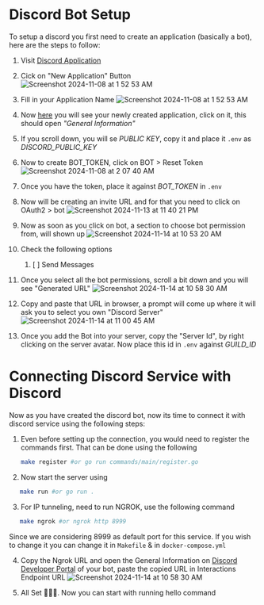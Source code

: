 # Discord Bot Setup

To setup a discord you first need to create an application (basically a bot), here are the steps to follow:

1. Visit [Discord Application](https://discord.com/developers/applications "Discord Application")

2. Cick on "New Application" Button
![Screenshot 2024-11-08 at 1 52 53 AM](https://github.com/user-attachments/assets/380657ca-89b4-4053-96c9-6b73632d382c)

3. Fill in your Application Name
![Screenshot 2024-11-08 at 1 52 53 AM](https://github.com/user-attachments/assets/688bd69d-fcca-4a80-8780-9ab18bfc5037)
   
4. Now [here](https://discord.com/developers/applications) you will see your newly created application, click on it, this should open _"General Information"_

5. If you scroll down, you will se _PUBLIC KEY_, copy it and place it `.env` as _DISCORD_PUBLIC_KEY_

6. Now to create BOT_TOKEN, click on BOT > Reset Token
![Screenshot 2024-11-08 at 2 07 40 AM](https://github.com/user-attachments/assets/201f9e51-a44a-43af-9c96-4eaf453d02b0)

7. Once you have the token, place it against *BOT_TOKEN* in `.env`

8. Now will be creating an invite URL and for that you need to click on OAuth2 > bot
![Screenshot 2024-11-13 at 11 40 21 PM](https://github.com/user-attachments/assets/aebad7fe-aa82-45de-bb17-25dc0fff0e5f)

9. Now as soon as you click on bot, a section to choose bot permission from, will shown up
![Screenshot 2024-11-14 at 10 53 20 AM](https://github.com/user-attachments/assets/b6fc4afb-4de4-449c-bf39-f8a0b4d3de06)

10. Check the following options
    1. [ ] Send Messages

11. Once you select all the bot permissions, scroll a bit down and you will see "Generated URL"
![Screenshot 2024-11-14 at 10 58 30 AM](https://github.com/user-attachments/assets/bbff4c6d-4ef5-46fd-89c7-9acf31c11cdd)

12. Copy and paste that URL in browser, a prompt will come up where it will ask you to select you own "Discord Server"
![Screenshot 2024-11-14 at 11 00 45 AM](https://github.com/user-attachments/assets/322caf6d-af84-4752-88db-0ce64e080d6d)

13. Once you add the Bot into your server, copy the "Server Id", by right clicking on the server avatar. Now place this id in `.env` against *GUILD_ID*

# Connecting Discord Service with Discord

Now as you have created the discord bot, now its time to connect it with discord service using the following steps:

1. Even before setting up the connection, you would need to register the commands first. That can be done using the following

   ```bash
   make register #or go run commands/main/register.go
   ```

2. Now start the server using

```bash
   make run #or go run .
```

3. For IP tunneling, need to run NGROK, use the following command

```bash
   make ngrok #or ngrok http 8999
```

   Since we are considering 8999 as default port for this service. If you wish to change it  you can change it in `Makefile` & in `docker-compose.yml`

4. Copy the Ngrok URL and open the General Information on [Discord Developer Portal](https://discord.com/developers/applications) of your bot, paste the copied URL in Interactions Endpoint URL
![Screenshot 2024-11-14 at 10 58 30 AM](https://github.com/user-attachments/assets/53f372e4-44e7-4cdc-acfc-0e3b707f8607)

5. All Set 🚀🚀🚀. Now you can start with running hello command
